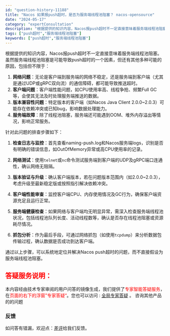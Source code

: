```yaml
---
id: "question-history-11188"
title: "Nacos 如果报push超时，是否为服务端线程池阻塞？ nacos-opensource"
date: "2024-05-17"
category: "expertConsultation"
description: "根据提供的知识内容，Nacos报push超时不一定直接意味着服务端线程池阻塞。虽然服务端线程池阻塞是可能导致push超时的一个因素，但还有其他多种可能的原因，包括但不限于：1. **网络问题**：无论是客户端到服务端的网络不稳定，还是服务端到客户端（尤其是通过UDP或gRPC双向流）的通信障碍，都可"
tags: ["push超时","服务端线程池阻塞"]
keywords: ["push超时","服务端线程池阻塞"]
---
```


根据提供的知识内容，Nacos报push超时不一定直接意味着服务端线程池阻塞。虽然服务端线程池阻塞是可能导致push超时的一个因素，但还有其他多种可能的原因，包括但不限于：

1. **网络问题**：无论是客户端到服务端的网络不稳定，还是服务端到客户端（尤其是通过UDP或gRPC双向流）的通信障碍，都可能导致推送超时。
2. **客户端问题**：客户端性能问题，如CPU使用率高、线程争抢、频繁Full GC等，会使其无法及时处理服务端推送的数据。
3. **版本兼容性问题**：特定版本的客户端（如Nacos Java Client 2.0.0~2.0.3）可能存在依赖冲突或已知bug，影响数据处理能力。
4. **服务端故障**：除了线程池阻塞，服务端还可能遇到OOM、堆外内存溢出等情况，影响正常服务。

针对此问题的排查步骤如下：

1. **检查日志与监控**：首先查看naming-push.log和Nacos服务端logs，识别是否有明确的错误信息，如OutOfMemory异常或高CPU使用率的记录。
   
2. **网络测试**：使用`telnet`或`nc`命令测试服务端到客户端的UDP及gRPC端口连通性，确认网络无阻隔。

3. **版本验证与升级**：确认客户端版本，若在问题版本范围内（如2.0.0~2.0.3），考虑升级至最新稳定版或按照指引解决依赖冲突。

4. **客户端性能审查**：监控客户端CPU、内存使用情况及GC行为，确保客户端资源充足且运行正常。

5. **服务端健康检查**：如果网络与客户端均无明显异常，需深入检查服务端线程池状况，包括线程池队列长度、活动线程数等，确认是否存在线程池阻塞或资源耗尽情况。

6. **抓包分析**：作为最后手段，可通过网络抓包（如使用`tcpdump`）来分析数据包传输过程，确认数据是否成功到达客户端。

通过以上步骤，可以系统地定位并解决Nacos push超时的问题，而不直接假设为服务端线程池阻塞。
## <font color="#FF0000">答疑服务说明：</font> 

本内容经由技术专家审阅的用户问答的镜像生成，我们提供了<font color="#FF0000">专家智能答疑服务</font>，在<font color="#FF0000">页面的右下的浮窗”专家答疑“</font>。您也可以访问 : [全局专家答疑](https://opensource.alibaba.com/chatBot) 。 咨询其他产品的的问题

### 反馈
如问答有错漏，欢迎点：[差评](https://ai.nacos.io/user/feedbackByEnhancerGradePOJOID?enhancerGradePOJOId=13727)给我们反馈。

